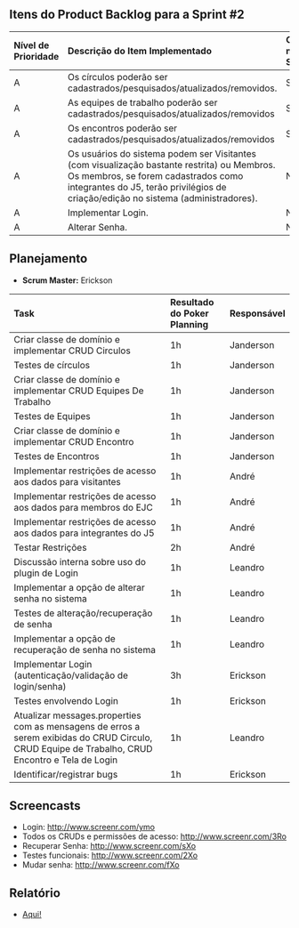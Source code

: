 ## Itens do Product Backlog para a Sprint #2 ##

| **Nível de Prioridade** | **Descrição do Item Implementado** | **Considerar nessa Sprint** |
|:-------------------------|:-------------------------------------|:----------------------------|
| A |Os círculos poderão ser cadastrados/pesquisados/atualizados/removidos.| Sim |
| A |As equipes de trabalho poderão ser cadastrados/pesquisados/atualizados/removidos| Sim |
| A |Os encontros poderão ser cadastrados/pesquisados/atualizados/removidos| Sim |
| A |Os usuários do sistema podem ser Visitantes (com visualização bastante restrita) ou Membros. Os membros, se forem cadastrados como integrantes do J5, terão privilégios de criação/edição no sistema (administradores).| Não |
| A |Implementar Login.| Não |
| A |Alterar Senha.| Não |


## Planejamento ##
  * **Scrum Master:** Erickson

| **Task** | **Resultado do Poker Planning** | **Responsável**|
|:---------|:--------------------------------|:----------------|
| Criar classe de domínio e implementar CRUD Circulos | 1h | Janderson|
| Testes de círculos | 1h | Janderson|
| Criar classe de domínio e implementar CRUD Equipes De Trabalho | 1h | Janderson|
| Testes de Equipes | 1h | Janderson|
| Criar classe de domínio e implementar CRUD Encontro | 1h | Janderson|
| Testes de Encontros | 1h | Janderson|
| Implementar restrições de acesso aos dados para visitantes | 1h | André|
| Implementar restrições de acesso aos dados para membros do EJC | 1h | André|
| Implementar restrições de acesso aos dados para integrantes do J5 | 1h | André|
| Testar Restrições | 2h | André|
| Discussão interna sobre uso do plugin de Login | 1h | Leandro|
| Implementar a opção de alterar senha no sistema | 1h | Leandro|
| Testes de alteração/recuperação de senha | 1h | Leandro|
| Implementar a opção de recuperação de senha no sistema | 1h | Leandro|
| Implementar Login (autenticação/validação de login/senha) | 3h | Erickson|
| Testes envolvendo Login | 1h | Erickson|
| Atualizar messages.properties com as mensagens de erros a serem exibidas do CRUD Circulo, CRUD Equipe de Trabalho, CRUD Encontro e Tela de Login | 1h | Leandro|
| Identificar/registrar bugs | 1h | Erickson|



## Screencasts ##
  * Login: http://www.screenr.com/ymo
  * Todos os CRUDs e permissões de acesso: http://www.screenr.com/3Ro
  * Recuperar Senha: http://www.screenr.com/sXo
  * Testes funcionais: http://www.screenr.com/2Xo
  * Mudar senha: http://www.screenr.com/fXo

## Relatório ##
  * [Aqui!](http://les-ejc.googlecode.com/files/%5BLES%5D%20Sprint2.pdf)